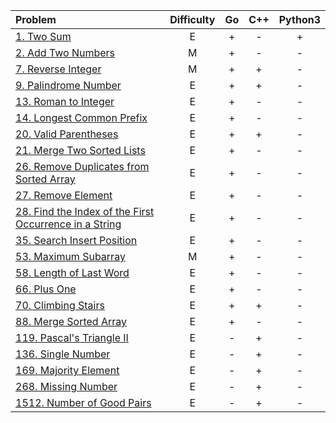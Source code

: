|Problem|Difficulty|Go|C++|Python3|
|:-|:-:|:-:|:-:|:-:|
|[1. Two Sum](https://github.com/VitJRBOG/leetcode_exercises/tree/master/easy/e1)|E|+|-|+|
|[2. Add Two Numbers](https://github.com/VitJRBOG/leetcode_exercises/tree/master/medium/e2)|M|+|-|-|
|[7. Reverse Integer](https://github.com/VitJRBOG/leetcode_exercises/tree/master/medium/e7)|M|+|+|-|
|[9. Palindrome Number](https://github.com/VitJRBOG/leetcode_exercises/tree/master/easy/e9)|E|+|+|-|
|[13. Roman to Integer](https://github.com/VitJRBOG/leetcode_exercises/tree/master/easy/e13)|E|+|-|-|
|[14. Longest Common Prefix](https://github.com/VitJRBOG/leetcode_exercises/tree/master/easy/e14)|E|+|-|-|
|[20. Valid Parentheses](https://github.com/VitJRBOG/leetcode_exercises/tree/master/easy/e20)|E|+|+|-|
|[21. Merge Two Sorted Lists](https://github.com/VitJRBOG/leetcode_exercises/tree/master/easy/e21)|E|+|-|-|
|[26. Remove Duplicates from Sorted Array](https://github.com/VitJRBOG/leetcode_exercises/tree/master/easy/e26)|E|+|-|-|
|[27. Remove Element](https://github.com/VitJRBOG/leetcode_exercises/tree/master/easy/e27)|E|+|-|-|
|[28. Find the Index of the First Occurrence in a String](https://github.com/VitJRBOG/leetcode_exercises/tree/master/easy/e28)|E|+|-|-|
|[35. Search Insert Position](https://github.com/VitJRBOG/leetcode_exercises/tree/master/easy/e35)|E|+|-|-|
|[53. Maximum Subarray](https://github.com/VitJRBOG/leetcode_exercises/tree/master/medium/e53)|M|+|-|-|
|[58. Length of Last Word](https://github.com/VitJRBOG/leetcode_exercises/tree/master/easy/e58)|E|+|-|-|
|[66. Plus One](https://github.com/VitJRBOG/leetcode_exercises/tree/master/easy/e66)|E|+|-|-|
|[70. Climbing Stairs](https://github.com/VitJRBOG/leetcode_exercises/tree/master/easy/e70)|E|+|+|-|
|[88. Merge Sorted Array](https://github.com/VitJRBOG/leetcode_exercises/tree/master/easy/e88)|E|+|-|-|
|[119. Pascal's Triangle II](https://github.com/VitJRBOG/leetcode_exercises/tree/master/easy/e119)|E|-|+|-|
|[136. Single Number](https://github.com/VitJRBOG/leetcode_exercises/tree/master/easy/e136)|E|-|+|-|
|[169. Majority Element](https://github.com/VitJRBOG/leetcode_exercises/tree/master/easy/e169)|E|-|+|-|
|[268. Missing Number](https://github.com/VitJRBOG/leetcode_exercises/tree/master/easy/e268)|E|-|+|-|
|[1512. Number of Good Pairs](https://github.com/VitJRBOG/leetcode_exercises/tree/master/easy/e1512)|E|-|+|-|

